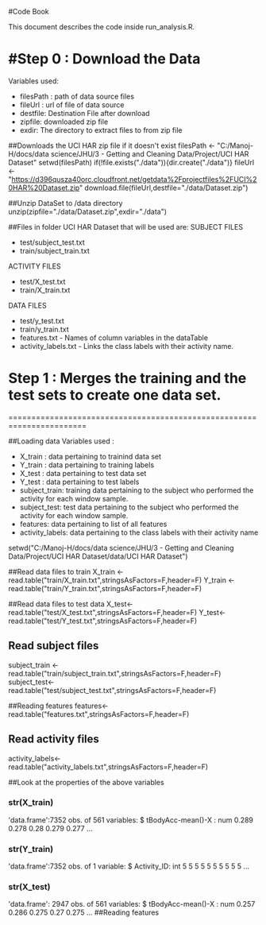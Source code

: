 #Code Book

This document describes the code inside run_analysis.R.

#Step 0 : Download the Data
===========================

Variables used:
*  filesPath : path of data source files
*  fileUrl : url of file of data source
*  destfile: Destination File after download
*  zipfile: downloaded zip file
*  exdir: The directory to extract files to from zip file

##Downloads the UCI HAR zip file if it doesn't exist
filesPath <- "C:/Manoj-H/docs/data science/JHU/3 - Getting and Cleaning Data/Project/UCI HAR Dataset"
setwd(filesPath)
if(!file.exists("./data")){dir.create("./data")}
fileUrl <- "https://d396qusza40orc.cloudfront.net/getdata%2Fprojectfiles%2FUCI%20HAR%20Dataset.zip"
download.file(fileUrl,destfile="./data/Dataset.zip")

##Unzip DataSet to /data directory
unzip(zipfile="./data/Dataset.zip",exdir="./data")

##Files in folder UCI HAR Dataset that will be used are:
SUBJECT FILES
* test/subject_test.txt
* train/subject_train.txt

ACTIVITY FILES
* test/X_test.txt
* train/X_train.txt

DATA FILES
* test/y_test.txt
* train/y_train.txt
* features.txt - Names of column variables in the dataTable
* activity_labels.txt - Links the class labels with their activity name.

# Step 1 : Merges the training and the test sets to create one data set.
=======================================================================

##Loading data
Variables used :
* X_train : data pertaining to trainind data set
* Y_train : data pertaining to training labels
* X_test : data pertaining to test data set
* Y_test : data pertaining to test labels
* subject_train: training data pertaining to the subject who performed the activity for each window sample. 
* subject_test: test data pertaining to the subject who performed the activity for each window sample. 
* features: data pertaining to list of all features
* activity_labels: data pertaining to the class labels with their activity name

setwd("C:/Manoj-H/docs/data science/JHU/3 - Getting and Cleaning Data/Project/UCI HAR Dataset/data/UCI HAR Dataset")

##Read data files to train 
X_train <-read.table("train/X_train.txt",stringsAsFactors=F,header=F)
Y_train <-read.table("train/Y_train.txt",stringsAsFactors=F,header=F)

##Read data files to test data
X_test<-read.table("test/X_test.txt",stringsAsFactors=F,header=F)
Y_test<-read.table("test/Y_test.txt",stringsAsFactors=F,header=F)


## Read subject files
subject_train <-read.table("train/subject_train.txt",stringsAsFactors=F,header=F)
subject_test<-read.table("test/subject_test.txt",stringsAsFactors=F,header=F)

##Reading features
features<-read.table("features.txt",stringsAsFactors=F,header=F)

## Read activity files 
activity_labels<-read.table("activity_labels.txt",stringsAsFactors=F,header=F)

##Look at the properties of the above variables

### str(X_train)
'data.frame':7352 obs. of  561 variables:
$ tBodyAcc-mean()-X                   : num  0.289 0.278 0.28 0.279 0.277 ...
### str(Y_train)
'data.frame':7352 obs. of  1 variable:
$ Activity_ID: int  5 5 5 5 5 5 5 5 5 5 ...
### str(X_test)
'data.frame':	2947 obs. of  561 variables:
$ tBodyAcc-mean()-X                   : num  0.257 0.286 0.275 0.27 0.275 ...
##Reading features

